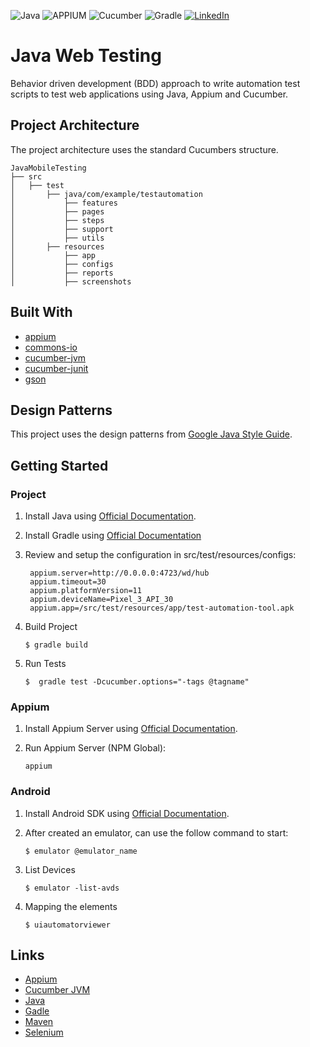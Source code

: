 <p>
    <img alt="Java" src="https://img.shields.io/badge/java-007396.svg?style=for-the-badge&logo=java&logoColor=white"/>
    <img alt="APPIUM" src="https://img.shields.io/badge/Appium-AA00FF.svg?style=for-the-badge&logo=Google%20Chrome&logoColor=white"/>
    <img alt="Cucumber" src="https://img.shields.io/badge/Cucumber-23D96C.svg?style=for-the-badge&logo=Cucumber&logoColor=white"/>
    <img alt="Gradle" src="https://img.shields.io/badge/Gradle-0f303b.svg?style=for-the-badge&logo=Gradle&logoColor=white"/>
    <a href="https://linkedin.com/in/leonardo-duprates">
        <img alt="LinkedIn" src="https://img.shields.io/badge/linkedin-%230077B5.svg?&style=for-the-badge&logo=linkedin&logoColor=white"/>
    </a>
</p>

# Java Web Testing

Behavior driven development (BDD) approach to write automation test scripts to test web applications using Java, Appium and Cucumber.

## Project Architecture

The project architecture uses the standard Cucumbers structure.

```shell
JavaMobileTesting
├── src
│   ├── test
│       ├── java/com/example/testautomation
│           ├── features
│           ├── pages
│           ├── steps
│           ├── support
│           ├── utils
│       ├── resources
│           ├── app
│           ├── configs
│           ├── reports
│           ├── screenshots
```

## Built With

- [appium](https://mvnrepository.com/artifact/io.appium/java-client/7.5.1)
- [commons-io](https://mvnrepository.com/artifact/commons-io/commons-io/2.11.0)
- [cucumber-jvm](https://mvnrepository.com/artifact/io.cucumber/cucumber-jvm/6.10.4)
- [cucumber-junit](https://mvnrepository.com/artifact/io.cucumber/cucumber-junit/6.10.4)
- [gson](https://mvnrepository.com/artifact/com.google.code.gson/gson)

## Design Patterns

This project uses the design patterns from [Google Java Style Guide](https://google.github.io/styleguide/javaguide.html).

## Getting Started

### Project

1. Install Java using [Official Documentation](https://java.com/en/download/help/download_options.html).

2. Install Gradle using [Official Documentation](https://gradle.org/install/)

3. Review and setup the configuration in src/test/resources/configs:

   ```properties
    appium.server=http://0.0.0.0:4723/wd/hub
    appium.timeout=30
    appium.platformVersion=11
    appium.deviceName=Pixel_3_API_30
    appium.app=/src/test/resources/app/test-automation-tool.apk
   ```

4. Build Project

   ```shell
   $ gradle build
   ```

5. Run Tests

   ```shell
   $  gradle test -Dcucumber.options="-tags @tagname"
   ```

### Appium

1. Install Appium Server using [Official Documentation](https://appium.io/docs/en/about-appium/getting-started/?lang=en).

2. Run Appium Server (NPM Global):

    ```
    appium
    ```

### Android

1. Install Android SDK using [Official Documentation](https://developer.android.com/studio/install).

2. After created an emulator, can use the follow command to start:

    ```shell
    $ emulator @emulator_name
    ```

3. List Devices

    ```shell
    $ emulator -list-avds
    ```

4. Mapping the elements

    ```shell
    $ uiautomatorviewer
    ```

## Links

- [Appium](https://appium.io/)
- [Cucumber JVM](https://cucumber.io/docs/installation/java/)
- [Java](https://java.com/)
- [Gadle](https://gradle.org/)
- [Maven](https://mvnrepository.com/)
- [Selenium](https://www.selenium.dev/)
